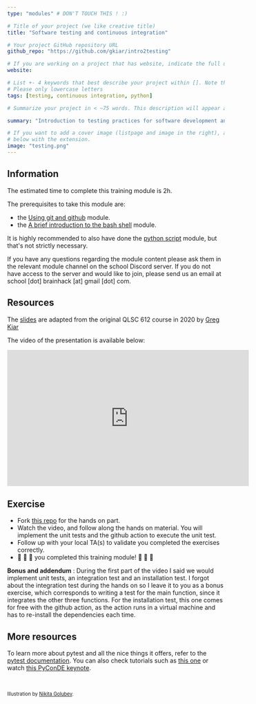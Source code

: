 ```yaml
---
type: "modules" # DON'T TOUCH THIS ! :)

# Title of your project (we like creative title)
title: "Software testing and continuous integration"

# Your project GitHub repository URL
github_repo: "https://github.com/gkiar/intro2testing"

# If you are working on a project that has website, indicate the full url including "https://" below or leave it empty.
website:

# List +- 4 keywords that best describe your project within []. Note that the project summary also involves a number of key words. Those are listed on top of the [github repository](https://github.com/PSY6983-2021/project_template), click `manage topics`.
# Please only lowercase letters
tags: [testing, continuous integration, python]

# Summarize your project in < ~75 words. This description will appear at the top of your page and on the list page with other projects..

summary: "Introduction to testing practices for software development and in particular continuous integration, with a guided hands-on example."

# If you want to add a cover image (listpage and image in the right), add it to your directory and indicate the name
# below with the extension.
image: "testing.png"
---
```

<!-- This is an html comment and this won't appear in the rendered page. You are now editing the "content" area, the core of your description. Everything that you can do in markdown is allowed below. We added a couple of comments to guide your through documenting your progress. -->

## Information

The estimated time to complete this training module is 2h.

The prerequisites to take this module are:
 * the [Using git and github](/modules/git_github) module.
 * the [A brief introduction to the bash shell](/modules/introduction_to_terminal) module.

It is highly recommended to also have done the [python script](/modules/python_scripts) module, but that's not strictly necessary.

If you have any questions regarding the module content please ask them in the relevant module channel on the school Discord server. If you do not have access to the server and would like to join, please send us an email at school [dot] brainhack [at] gmail [dot] com.

## Resources
The [slides](https://drive.google.com/file/d/1M3nr4D0-cPCjHjL23vk-BXth2TqHshtj/view?usp=sharing) are adapted from the original QLSC 612 course in 2020 by [Greg Kiar](https://twitter.com/g_kiar)

The video of the presentation is available below:
<iframe width="560" height="315" src="https://www.youtube.com/embed/TIPIap8rZyE" title="YouTube video player" frameborder="0" allow="accelerometer; autoplay; clipboard-write; encrypted-media; gyroscope; picture-in-picture; web-share" allowfullscreen></iframe>


## Exercise

 * Fork [this repo](https://github.com/school-brainhack/testing_CI_module) for the hands on part.
 * Watch the video, and follow along the hands on material. You will implement the unit tests and the github action to execute the unit test.
 * Follow up with your local TA(s) to validate you completed the exercises correctly.
 * :tada: :tada: :tada: you completed this training module! :tada: :tada: :tada:

 **Bonus and addendum** : During the first part of the video I said we would implement unit tests, an integration test and an installation test. I forgot about the integration test during the hands on so I leave it to you as a bonus exercise, which corresponds to writing a test for the main function, since it integrates the other three functions. For the installation test, this one comes for free with the github action, as the action runs in a virtual machine and has to re-install the dependencies each time. 

## More resources

To learn more about pytest and all the nice things it offers, refer to the [pytest documentation](https://docs.pytest.org/en/6.2.x/contents.html#toc). You can also check tutorials such as [this one](https://www.guru99.com/pytest-tutorial.html) or watch [this PyConDE keynote](https://www.youtube.com/watch?v=CMuSn9cofbI).

<br/>

<span style="font-size:0.8em;">Illustration by <a href="https://www.flaticon.com/authors/nikita-golubev">Nikita Golubev</a>.<span/>
